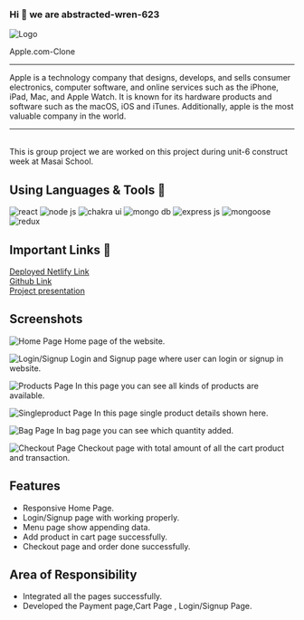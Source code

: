 ### Hi 👋 we are abstracted-wren-623


![Logo](https://cdn.dribbble.com/users/1161517/screenshots/7896076/media/24ae74ddb6c9eb7789ae3a189a6b30ae.gif)

Apple.com-Clone
<hr>
Apple is a technology company that designs, develops, and sells consumer electronics, computer software, and online services such as the iPhone, iPad, Mac, and Apple Watch. It is known for its hardware products and software such as the macOS, iOS and iTunes. Additionally, apple is the most valuable company in the world.
<hr>
<br >
This is group project we are worked on this project during unit-6 construct week at Masai School.

## Using Languages & Tools 🧰
<!-- <img width="40px" src="https://img.shields.io/badge/React-20232A?style=for-the-badge&logo=react&logoColor=61DAFB" alt="react"/>
<img width="40px" src="https://img.shields.io/badge/Node.js-339933?style=for-the-badge&logo=nodedotjs&logoColor=white" alt="node js"/>
 <img width="40px" src="https://img.shields.io/badge/Chakra%20UI-3bc7bd?style=for-the-badge&logo=chakraui&logoColor=white" alt="chakra ui" />
 <img width="40px" src="https://img.shields.io/badge/MongoDB-4EA94B?style=for-the-badge&logo=mongodb&logoColor=white" alt="mongo db"/>
 <img width="40px" src="https://img.shields.io/badge/Express.js-000000?style=for-the-badge&logo=express&logoColor=white" alt="express js"
 />
 <img width="40px" src="https://img.shields.io/badge/-mongoose-brightgreen" alt="mongoose"
 /> -->
 <p align="left">
   <img  src="https://img.shields.io/badge/React-20232A?style=for-the-badge&logo=react&logoColor=61DAFB" alt="react"/>
<img  src="https://img.shields.io/badge/Node.js-339933?style=for-the-badge&logo=nodedotjs&logoColor=white" alt="node js"/>
 <img  src="https://img.shields.io/badge/Chakra%20UI-3bc7bd?style=for-the-badge&logo=chakraui&logoColor=white" alt="chakra ui" />
 <img  src="https://img.shields.io/badge/MongoDB-4EA94B?style=for-the-badge&logo=mongodb&logoColor=white" alt="mongo db"/>
 <img  src="https://img.shields.io/badge/Express.js-000000?style=for-the-badge&logo=express&logoColor=white" alt="express js"
 />
 <img  src="https://img.shields.io/badge/Mongoose-4EA94B?style=for-the-badgeColor=white" alt="mongoose"
 /> 
 <img src="https://img.shields.io/badge/Redux-593D88?style=for-the-badge&logo=redux&logoColor=white" alt="redux" />
</p>
 

## Important Links 🔗
<a href="https://apple0.netlify.app/">Deployed Netlify Link</a>
<br>
<a href="https://github.com/sujeetcoder/abstracted-wren-623">Github Link</a>
<br>
<a href="https://drive.google.com/file/d/1rgOBSlrRNzM2KNVS27ahvDnYna8Jf10j/view">Project presentation</a>

## Screenshots


![Home Page](https://i.postimg.cc/tC38KPnD/Screenshot-2021-11-28-at-19-56-53-apple-com.png)
Home page of the website.

![Login/Signup](https://i.postimg.cc/1R6kzHbr/Screenshot-88.png)
Login and Signup page where user can login or signup in website. 


![Products Page](https://i.postimg.cc/XYhLdMCG/Screenshot-89.png)
In this page you can see all kinds of products are available.

![Singleproduct Page](https://i.postimg.cc/wT5nXQ5c/Screenshot-92.png)
In this page single product details shown here.

![Bag Page](https://i.postimg.cc/6368Qqpd/Screenshot-90.png)
In bag page you can see which quantity added.

![Checkout Page](https://i.postimg.cc/fRjW0sF5/Screenshot-91.png)
Checkout page with total amount of all the cart product and transaction.

## Features
- Responsive Home Page.
- Login/Signup page with working properly.
- Menu page show appending data.
- Add product in cart page successfully.
- Checkout page and order done successfully. 

## Area of Responsibility

- Integrated all the pages successfully.
- Developed the Payment page,Cart Page , Login/Signup Page.
